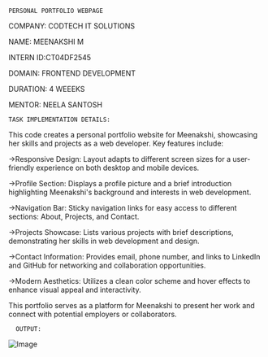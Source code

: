     PERSONAL PORTFOLIO WEBPAGE


COMPANY: CODTECH IT SOLUTIONS

NAME: MEENAKSHI M

INTERN ID:CT04DF2545

DOMAIN: FRONTEND DEVELOPMENT

DURATION: 4 WEEEKS

MENTOR: NEELA SANTOSH

    TASK IMPLEMENTATION DETAILS:

This code creates a personal portfolio website for Meenakshi, showcasing her skills and projects as a web developer. Key features include:

->Responsive Design:
Layout adapts to different screen sizes for a user-friendly experience on both desktop and mobile devices.

->Profile Section:
Displays a profile picture and a brief introduction highlighting Meenakshi's background and interests in web development.

->Navigation Bar:
Sticky navigation links for easy access to different sections: About, Projects, and Contact.

->Projects Showcase:
Lists various projects with brief descriptions, demonstrating her skills in web development and design.

->Contact Information:
Provides email, phone number, and links to LinkedIn and GitHub for networking and collaboration opportunities.

->Modern Aesthetics:
Utilizes a clean color scheme and hover effects to enhance visual appeal and interactivity.

This portfolio serves as a platform for Meenakshi to present her work and connect with potential employers or collaborators.

      OUTPUT:
                            
![Image](https://github.com/user-attachments/assets/30a975dc-593c-4c2e-b8c2-8bd280b701d9)

                                                   
